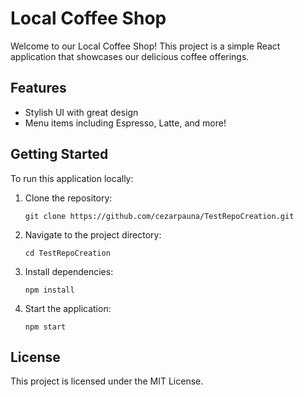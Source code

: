 # Local Coffee Shop

Welcome to our Local Coffee Shop! This project is a simple React application that showcases our delicious coffee offerings.

## Features
- Stylish UI with great design
- Menu items including Espresso, Latte, and more!

## Getting Started
To run this application locally:
1. Clone the repository:
   ```
   git clone https://github.com/cezarpauna/TestRepoCreation.git
   ```
2. Navigate to the project directory:
   ```
   cd TestRepoCreation
   ```
3. Install dependencies:
   ```
   npm install
   ```
4. Start the application:
   ```
   npm start
   ```

## License
This project is licensed under the MIT License.
